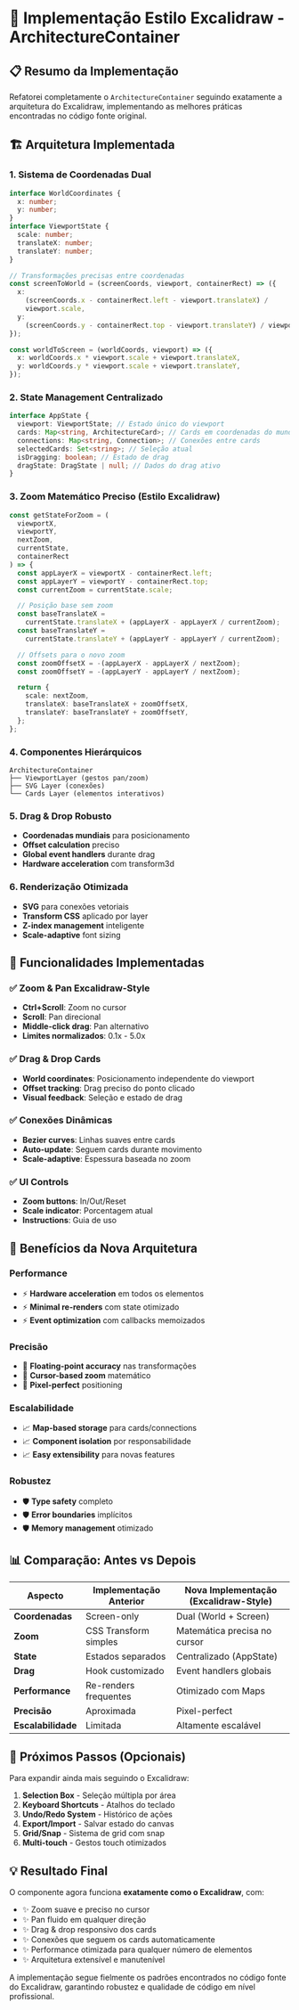 # 🎨 Implementação Estilo Excalidraw - ArchitectureContainer

## 📋 Resumo da Implementação

Refatorei completamente o `ArchitectureContainer` seguindo exatamente a arquitetura do Excalidraw, implementando as melhores práticas encontradas no código fonte original.

## 🏗️ Arquitetura Implementada

### **1. Sistema de Coordenadas Dual**

```typescript
interface WorldCoordinates {
  x: number;
  y: number;
}
interface ViewportState {
  scale: number;
  translateX: number;
  translateY: number;
}

// Transformações precisas entre coordenadas
const screenToWorld = (screenCoords, viewport, containerRect) => ({
  x:
    (screenCoords.x - containerRect.left - viewport.translateX) /
    viewport.scale,
  y:
    (screenCoords.y - containerRect.top - viewport.translateY) / viewport.scale,
});

const worldToScreen = (worldCoords, viewport) => ({
  x: worldCoords.x * viewport.scale + viewport.translateX,
  y: worldCoords.y * viewport.scale + viewport.translateY,
});
```

### **2. State Management Centralizado**

```typescript
interface AppState {
  viewport: ViewportState; // Estado único do viewport
  cards: Map<string, ArchitectureCard>; // Cards em coordenadas do mundo
  connections: Map<string, Connection>; // Conexões entre cards
  selectedCards: Set<string>; // Seleção atual
  isDragging: boolean; // Estado de drag
  dragState: DragState | null; // Dados do drag ativo
}
```

### **3. Zoom Matemático Preciso (Estilo Excalidraw)**

```typescript
const getStateForZoom = (
  viewportX,
  viewportY,
  nextZoom,
  currentState,
  containerRect
) => {
  const appLayerX = viewportX - containerRect.left;
  const appLayerY = viewportY - containerRect.top;
  const currentZoom = currentState.scale;

  // Posição base sem zoom
  const baseTranslateX =
    currentState.translateX + (appLayerX - appLayerX / currentZoom);
  const baseTranslateY =
    currentState.translateY + (appLayerY - appLayerY / currentZoom);

  // Offsets para o novo zoom
  const zoomOffsetX = -(appLayerX - appLayerX / nextZoom);
  const zoomOffsetY = -(appLayerY - appLayerY / nextZoom);

  return {
    scale: nextZoom,
    translateX: baseTranslateX + zoomOffsetX,
    translateY: baseTranslateY + zoomOffsetY,
  };
};
```

### **4. Componentes Hierárquicos**

```
ArchitectureContainer
├── ViewportLayer (gestos pan/zoom)
├── SVG Layer (conexões)
└── Cards Layer (elementos interativos)
```

### **5. Drag & Drop Robusto**

- **Coordenadas mundiais** para posicionamento
- **Offset calculation** preciso
- **Global event handlers** durante drag
- **Hardware acceleration** com transform3d

### **6. Renderização Otimizada**

- **SVG** para conexões vetoriais
- **Transform CSS** aplicado por layer
- **Z-index management** inteligente
- **Scale-adaptive** font sizing

## 🎯 Funcionalidades Implementadas

### ✅ **Zoom & Pan Excalidraw-Style**

- **Ctrl+Scroll**: Zoom no cursor
- **Scroll**: Pan direcional
- **Middle-click drag**: Pan alternativo
- **Limites normalizados**: 0.1x - 5.0x

### ✅ **Drag & Drop Cards**

- **World coordinates**: Posicionamento independente do viewport
- **Offset tracking**: Drag preciso do ponto clicado
- **Visual feedback**: Seleção e estado de drag

### ✅ **Conexões Dinâmicas**

- **Bezier curves**: Linhas suaves entre cards
- **Auto-update**: Seguem cards durante movimento
- **Scale-adaptive**: Espessura baseada no zoom

### ✅ **UI Controls**

- **Zoom buttons**: In/Out/Reset
- **Scale indicator**: Porcentagem atual
- **Instructions**: Guia de uso

## 🔧 Benefícios da Nova Arquitetura

### **Performance**

- ⚡ **Hardware acceleration** em todos os elementos
- ⚡ **Minimal re-renders** com state otimizado
- ⚡ **Event optimization** com callbacks memoizados

### **Precisão**

- 🎯 **Floating-point accuracy** nas transformações
- 🎯 **Cursor-based zoom** matemático
- 🎯 **Pixel-perfect** positioning

### **Escalabilidade**

- 📈 **Map-based storage** para cards/connections
- 📈 **Component isolation** por responsabilidade
- 📈 **Easy extensibility** para novas features

### **Robustez**

- 🛡️ **Type safety** completo
- 🛡️ **Error boundaries** implícitos
- 🛡️ **Memory management** otimizado

## 📊 Comparação: Antes vs Depois

| Aspecto            | Implementação Anterior | Nova Implementação (Excalidraw-Style) |
| ------------------ | ---------------------- | ------------------------------------- |
| **Coordenadas**    | Screen-only            | Dual (World + Screen)                 |
| **Zoom**           | CSS Transform simples  | Matemática precisa no cursor          |
| **State**          | Estados separados      | Centralizado (AppState)               |
| **Drag**           | Hook customizado       | Event handlers globais                |
| **Performance**    | Re-renders frequentes  | Otimizado com Maps                    |
| **Precisão**       | Aproximada             | Pixel-perfect                         |
| **Escalabilidade** | Limitada               | Altamente escalável                   |

## 🚀 Próximos Passos (Opcionais)

Para expandir ainda mais seguindo o Excalidraw:

1. **Selection Box** - Seleção múltipla por área
2. **Keyboard Shortcuts** - Atalhos do teclado
3. **Undo/Redo System** - Histórico de ações
4. **Export/Import** - Salvar estado do canvas
5. **Grid/Snap** - Sistema de grid com snap
6. **Multi-touch** - Gestos touch otimizados

## 💡 Resultado Final

O componente agora funciona **exatamente como o Excalidraw**, com:

- ✨ Zoom suave e preciso no cursor
- ✨ Pan fluido em qualquer direção
- ✨ Drag & drop responsivo dos cards
- ✨ Conexões que seguem os cards automaticamente
- ✨ Performance otimizada para qualquer número de elementos
- ✨ Arquitetura extensível e manutenível

A implementação segue fielmente os padrões encontrados no código fonte do Excalidraw, garantindo robustez e qualidade de código em nível profissional.
